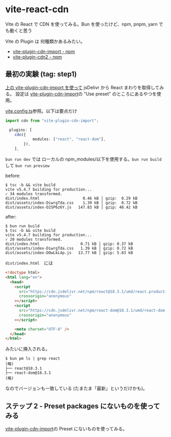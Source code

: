 # vite-react-cdn

Vite の React で CDN を使ってみる。Bun を使ったけど、npm, pnpm, yarn でも動くと思う

Vite の Plugin は 何種類かあるみたい。

- [vite-plugin-cdn-import - npm](https://www.npmjs.com/package/vite-plugin-cdn-import)
- [vite-plugin-cdn2 - npm](https://www.npmjs.com/package/vite-plugin-cdn2)

## 最初の実験 (tag: step1)

[上の vite-plugin-cdn-import を使って](https://www.npmjs.com/package/vite-plugin-cdn-import) jsDelivr から React まわりを取得してみる。
設定は [vite-plugin-cdn-import](https://www.npmjs.com/package/vite-plugin-cdn-import)の "Use preset" のところにあるやつを使用。

[vite.config.ts](vite.config.ts)参照。以下は要点だけ

```typescript
import cdn from "vite-plugin-cdn-import";

　plugins: [
  	cdn({
			modules: ["react", "react-dom"],
		}),
	],
```

`bun run dev` では ローカルの npm_modules/以下を使用する。`bun run build`　して `bun run preview`

before:

```console
$ tsc -b && vite build
vite v5.4.7 building for production...
✓ 34 modules transformed.
dist/index.html                   0.46 kB │ gzip:  0.29 kB
dist/assets/index-DiwrgTda.css    1.39 kB │ gzip:  0.72 kB
dist/assets/index-D2SP6z6Y.js   147.83 kB │ gzip: 48.42 kB
```

after:

```console
$ bun run build
$ tsc -b && vite build
vite v5.4.7 building for production...
✓ 20 modules transformed.
dist/index.html                  0.71 kB │ gzip: 0.37 kB
dist/assets/index-DiwrgTda.css   1.39 kB │ gzip: 0.72 kB
dist/assets/index-DOwLkL4p.js   13.77 kB │ gzip: 5.83 kB
```

`dist/index.html`　には

```html
<!doctype html>
<html lang="en">
  <head>
    <script
      src="https://cdn.jsdelivr.net/npm/react@18.3.1/umd/react.production.min.js"
      crossorigin="anonymous"
    ></script>
    <script
      src="https://cdn.jsdelivr.net/npm/react-dom@18.3.1/umd/react-dom.production.min.js"
      crossorigin="anonymous"
    ></script>

    <meta charset="UTF-8" />
  </head>
</html>
```

みたいに挿入される。

```console
$ bun pm ls | grep react
(略)
├── react@18.3.1
├── react-dom@18.3.1
(略)
```

なのでバージョンも一致している (たまたま「最新」というだけかも)。

## ステップ 2 - Preset packages にないものを使ってみる

[vite-plugin-cdn-import](https://www.npmjs.com/package/vite-plugin-cdn-import)の Preset にないものを使ってみる。
